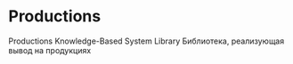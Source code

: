 Productions
===========

Productions Knowledge-Based System Library
Библиотека, реализующая вывод на продукциях
